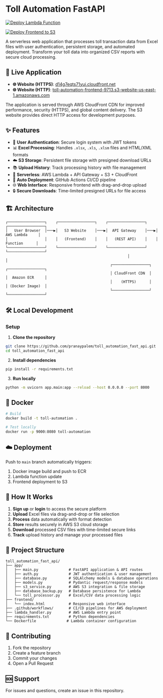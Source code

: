 # Toll Automation FastAPI

[![Deploy Lambda Function](https://github.com/pranaypalem/toll_automation_fast_api/actions/workflows/deploy-lambda.yml/badge.svg?branch=main)](https://github.com/pranaypalem/toll_automation_fast_api/actions/workflows/deploy-lambda.yml)

[![Deploy Frontend to S3](https://github.com/pranaypalem/toll_automation_fast_api/actions/workflows/deploy-frontend.yml/badge.svg?branch=main)](https://github.com/pranaypalem/toll_automation_fast_api/actions/workflows/deploy-frontend.yml)

A serverless web application that processes toll transaction data from Excel files with user authentication, persistent storage, and automated deployment. Transform your toll data into organized CSV reports with secure cloud processing.

## 🚀 Live Application

- **🌐 Website (HTTPS)**: [d14g7eqts71yui.cloudfront.net](https://d14g7eqts71yui.cloudfront.net/)
- **🌐 Website (HTTP)**: [toll-automation-frontend-9713.s3-website-us-east-1.amazonaws.com](http://toll-automation-frontend-9713.s3-website-us-east-1.amazonaws.com)

The application is served through AWS CloudFront CDN for improved performance, security (HTTPS), and global content delivery. The S3 website provides direct HTTP access for development purposes.

## ✨ Features

- 🔐 **User Authentication**: Secure login system with JWT tokens
- 📊 **Excel Processing**: Handles `.xlsx`, `.xls`, `.xlsm` files and HTML/XML formats
- ☁️ **S3 Storage**: Persistent file storage with presigned download URLs
- 📚 **Upload History**: Track processing history with file management
- 🚀 **Serverless**: AWS Lambda + API Gateway + S3 + CloudFront
- 🔄 **Auto Deployment**: GitHub Actions CI/CD pipeline
- 🌐 **Web Interface**: Responsive frontend with drag-and-drop upload
- 🔒 **Secure Downloads**: Time-limited presigned URLs for file access

## 🏗️ Architecture

```
┌─────────────────┐    ┌─────────────────┐    ┌─────────────────┐    ┌─────────────────┐
│   User Browser  │───▶│   S3 Website    │───▶│  API Gateway    │───▶│  AWS Lambda     │
│                 │    │   (Frontend)    │    │   (REST API)    │    │   Function      │
└─────────────────┘    └─────────────────┘    └─────────────────┘    └─────────────────┘
                                                        │                        │
                                                ┌─────────────────┐    ┌─────────────────┐
                                                │ CloudFront CDN  │    │  Amazon ECR     │
                                                │    (HTTPS)      │    │ (Docker Image)  │
                                                └─────────────────┘    └─────────────────┘
```

## 🛠️ Local Development

### Setup

1. **Clone the repository**
```bash
git clone https://github.com/pranaypalem/toll_automation_fast_api.git
cd toll_automation_fast_api
```

2. **Install dependencies**
```bash
pip install -r requirements.txt
```

3. **Run locally**
```bash
python -m uvicorn app.main:app --reload --host 0.0.0.0 --port 8000
```

## 🐳 Docker

```bash
# Build
docker build -t toll-automation .

# Test locally
docker run -p 9000:8080 toll-automation
```

## ☁️ Deployment

Push to `main` branch automatically triggers:
1. Docker image build and push to ECR
2. Lambda function update  
3. Frontend deployment to S3

## 🔄 How It Works

1. **Sign up** or **login** to access the secure platform
2. **Upload** Excel files via drag-and-drop or file selection
3. **Process** data automatically with format detection
4. **Store** results securely in AWS S3 cloud storage
5. **Download** processed CSV files with time-limited secure links
6. **Track** upload history and manage your processed files

## 📁 Project Structure

```
toll_automation_fast_api/
├── app/
│   ├── main.py              # FastAPI application & API routes
│   ├── auth.py              # JWT authentication & user management
│   ├── database.py          # SQLAlchemy models & database operations
│   ├── models.py            # Pydantic request/response models
│   ├── s3_service.py        # AWS S3 integration & file storage
│   ├── database_backup.py   # Database persistence for Lambda
│   └── toll_processor.py    # Excel/CSV data processing logic
├── frontend/
│   └── index.html           # Responsive web interface
├── .github/workflows/       # CI/CD pipelines for AWS deployment
├── lambda_handler.py        # AWS Lambda entry point
├── requirements.txt         # Python dependencies
└── Dockerfile              # Lambda container configuration
```

## 🤝 Contributing

1. Fork the repository
2. Create a feature branch
3. Commit your changes
4. Open a Pull Request

## 🆘 Support

For issues and questions, create an issue in this repository.